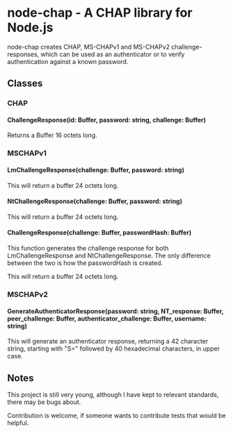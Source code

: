 # node-chap - A CHAP library for Node.js

node-chap creates CHAP, MS-CHAPv1 and MS-CHAPv2 challenge-responses, which can be used as an authenticator or to verify authentication against a known password.

## Classes

### CHAP

#### ChallengeResponse(id: Buffer, password: string, challenge: Buffer)

Returns a Buffer 16 octets long.

### MSCHAPv1

#### LmChallengeResponse(challenge: Buffer, password: string)

This will return a buffer 24 octets long.

#### NtChallengeResponse(challenge: Buffer, password: string)

This will return a buffer 24 octets long.

#### ChallengeResponse(challenge: Buffer, passwordHash: Buffer)

This function generates the challenge response for both LmChallengeResponse and NtChallengeResponse. The only difference between the two is how the passwordHash is created.

This will return a buffer 24 octets long.


### MSCHAPv2

#### GenerateAuthenticatorResponse(password: string, NT_response: Buffer, peer_challenge: Buffer, authenticator_challenge: Buffer, username: string)

This will generate an authenticator response, returning a 42 character string, starting with "S=" followed by 40 hexadecimal characters, in upper case.

## Notes

This project is still very young, although I have kept to relevant standards, there may be bugs about.

Contribution is welcome, if someone wants to contribute tests that would be helpful.